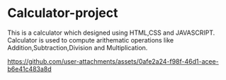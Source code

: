 # Calculator-project
This is a calculator which designed using HTML,CSS and JAVASCRIPT.
Calculator is used to compute arithematic operations like Addition,Subtraction,Division and Multiplication.

https://github.com/user-attachments/assets/0afe2a24-f98f-46d1-acee-b6e41c483a8d
